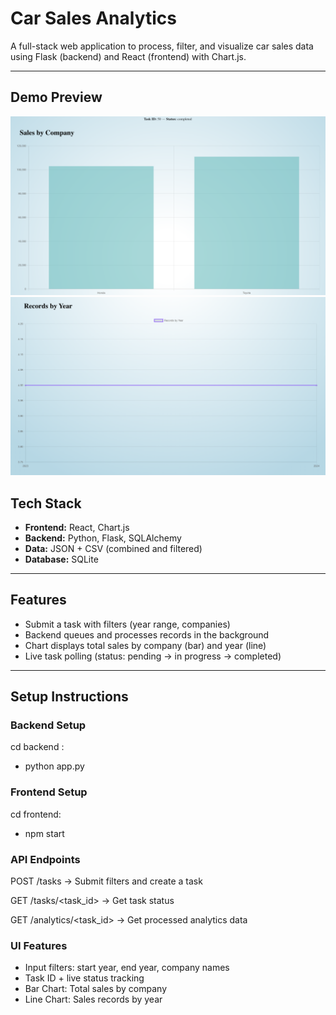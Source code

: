 # Car Sales Analytics

A full-stack web application to process, filter, and visualize car sales data using Flask (backend) and React (frontend) with Chart.js.

---

## Demo Preview

![1.](screenshots/image.png)
![2.](screenshots/image-1.png)
## Tech Stack

- **Frontend:** React, Chart.js
- **Backend:** Python, Flask, SQLAlchemy
- **Data:** JSON + CSV (combined and filtered)
- **Database:** SQLite

---

## Features

- Submit a task with filters (year range, companies)
- Backend queues and processes records in the background
- Chart displays total sales by company (bar) and year (line)
- Live task polling (status: pending → in progress → completed)

---

## Setup Instructions

### Backend Setup
cd backend : 

- python app.py

### Frontend Setup
cd frontend:

- npm start


### API Endpoints
POST /tasks → Submit filters and create a task

GET /tasks/<task_id> → Get task status

GET /analytics/<task_id> → Get processed analytics data

### UI Features

- Input filters: start year, end year, company names
- Task ID + live status tracking
- Bar Chart: Total sales by company
- Line Chart: Sales records by year



